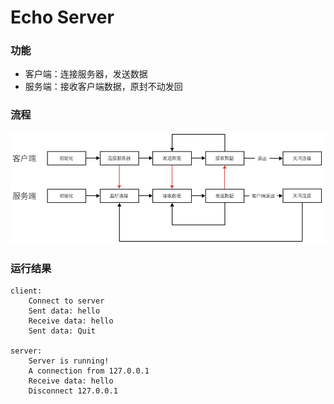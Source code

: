 # Echo Server

### 功能
- 客户端：连接服务器，发送数据
- 服务端：接收客户端数据，原封不动发回

### 流程

![img](../../img/2.png)

### 运行结果
```text
client:
    Connect to server
    Sent data: hello
    Receive data: hello
    Sent data: Quit

server:
    Server is running!
    A connection from 127.0.0.1
    Receive data: hello
    Disconnect 127.0.0.1
```